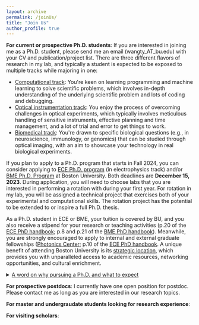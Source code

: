 ```yaml
---
layout: archive
permalink: /joinUs/
title: "Join Us"
author_profile: true
---
```


<b>For current or prospective Ph.D. students</b>: If you are interested in joining me as a Ph.D. student, please send me an email (wangty_AT_bu.edu) with your CV and publication/project list. There are three different flavors of research in my lab, and typically a student is expected to be exposed to multiple tracks while majoring in one:

* <u>Computational track</u>: You're keen on learning programming and machine learning to solve scientific problems, which involves in-depth understanding of the underlying scientific problem and lots of coding and debugging. 
* <u>Optical instrumentation track</u>: You enjoy the process of overcoming challenges in optical experiments, which typically involves meticulous handling of sensitive instruments, effective planning and time management, and a lot of trial and error to get things to work.
* <u>Biomedical track</u>: You're drawn to specific biological questions (e.g., in neuroscience, immunology, or genomics) that can be studied through optical imaging, with an aim to showcase your technology in real biological experiments. 

If you plan to apply to a Ph.D. program that starts in Fall 2024, you can consider applying to [ECE Ph.D. program](https://www.bu.edu/eng/academics/explore-degree-programs/phd-in-electrical-engineering/) (in electrophysics track) and/or [BME Ph.D. Program](https://www.bu.edu/eng/academics/explore-degree-programs/phd-in-biomedical-engineering/) at Boston University. Both deadlines are <b>December 15, 2023</b>. During application, you will need to choose labs that you are interested in performing a rotation with during your first year. For rotation in my lab, you will be assigned a technical project that exercises both of your experimental and computational skills. The rotation project has the potential to be extended to or inspire a full Ph.D. thesis. 

As a Ph.D. student in ECE or BME, your tuition is covered by BU, and you also receive a stipend for your research or teaching activities (p.20 of the [ECE PhD handbook](https://www.bu.edu/eng/files/2022/09/ECE.PhD_.Handbook.pdf); p.8 and p.21 of the [BME PhD handbook](https://www.bu.edu/eng/files/2023/10/BME-PhD-Handbook-Fall-2023.pdf)). Meanwhile, you are strongly encouraged to apply to internal and external graduate fellowships ([Photonics Center](https://www.bu.edu/photonics/prt/benefits-of-a-photonics-center-phd-trainee/); p.10 of the [ECE PhD handbook](https://www.bu.edu/eng/files/2022/09/ECE.PhD_.Handbook.pdf). A unique benefit of attending Boston University is its [strategic location](/contact/), which provides you with unparalleled access to academic resources, networking opportunities, and cultural enrichment.

<details>
  <summary> <u>A word on why pursuing a Ph.D. and what to expect</u></summary>

  A proper motivation for getting a Ph.D. degree is to develop one's scholarship as an independent researcher, a quality that is required for academic positions and certain kinds of industry positions. A time-tested way to accomplish this goal is through conducting an original study under tailored guidance. A Ph.D. thesis typically aims to address questions that can result in surprising discoveries, and its success relies on close collaboration between the student, the advisor, and other colleagues. You will likely maximize your gain through this journey if some of the followings describe you:
  <ol>
  <li>Scientific motivation: You are intrigued by a certain class of scientific problems and have the desire to create your own artifact (methods, discoveries, invention, or theory). </li>
  <li>Research instinct: You understand the open-ended nature of research, and are willing to master the art of navigating uncertainties, using literature, discussion, and independent thinking as your guide.</li>
  <li>Input skills: You enjoy keeping up with the latest research trends in your field by consistently browsing papers and attending relevant talks.</li>
  <li>Output skills: You wish to develop writing and presentation skills to effectively communicate your findings and ideas to the scientific community and the broader audience. </li>
  <li>Teamwork skills: You thrive in a collaborative environment, valuing knowledge-sharing, learning from feedback (from peers, superiors, and subordinates alike), and close collaborations with colleagues to achieve objectives that might be challenging to tackle solo.</li>
  </ol>  
</details>

<b>For prospective postdocs</b>: I currently have one open position for postdoc. Please contact me as long as you are interested in our research topics.

<b>For master and undergraudate students looking for research experience</b>:

<b>For visiting scholars</b>: